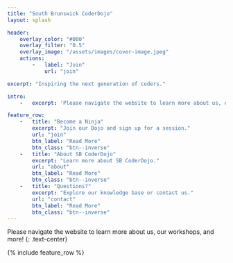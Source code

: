```yaml
---
title: "South Brunswick CoderDojo"
layout: splash

header:
    overlay_color: "#000"
    overlay_filter: "0.5"
    overlay_image: "/assets/images/cover-image.jpeg"
    actions:
        -   label: "Join"
            url: "join"

excerpt: "Inspiring the next generation of coders."

intro: 
    -   excerpt: 'Please navigate the website to learn more about us, our workshops, and more!'

feature_row:
    -   title: "Become a Ninja"
        excerpt: "Join our Dojo and sign up for a session."
        url: "join"
        btn_label: "Read More"
        btn_class: "btn--inverse"
    -   title: "About SB CoderDojo"
        excerpt: "Learn more about SB CoderDojo."
        url: "about"
        btn_label: "Read More"
        btn_class: "btn--inverse"
    -   title: "Questions?"
        excerpt: "Explore our knowledge base or contact us."
        url: "contact"
        btn_label: "Read More"
        btn_class: "btn--inverse"
---
```


Please navigate the website to learn more about us, our workshops, and more!
{: .text-center}

{% include feature_row %}
